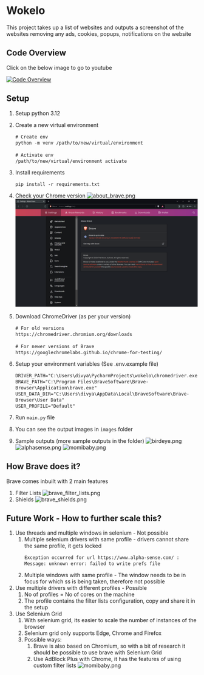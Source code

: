 # Wokelo

This project takes up a list of websites and outputs a screenshot of the websites removing any ads, cookies, popups, notifications on the website

## Code Overview

Click on the below image to go to youtube

[![Code Overview](https://img.youtube.com/vi/GBwQs7liVvY/0.jpg)](https://www.youtube.com/watch?v=GBwQs7liVvY&ab_channel=DivyanshJain)

## Setup

1. Setup python 3.12 
2. Create a new virtual environment
   
    ```
   # Create env
   python -m venv /path/to/new/virtual/environment
   
   # Activate env
   /path/to/new/virtual/environment activate
   ```

3. Install requirements 
    
    ```
   pip install -r requirements.txt
   ```
   
4. Check your Chrome version
   ![about_brave.png](readme_images/about_brave.png)
   ![brave_version.png](readme_images/brave_version.png)

5. Download ChromeDriver (as per your version)

    ```
   # For old versions
   https://chromedriver.chromium.org/downloads
   
   # For newer versions of Brave
   https://googlechromelabs.github.io/chrome-for-testing/
   ```
   
6. Setup your environment variables (See .env.example file)
   ```
   DRIVER_PATH="C:\Users\divya\PycharmProjects\wokelo\chromedriver.exe"
   BRAVE_PATH="C:\Program Files\BraveSoftware\Brave-Browser\Application\brave.exe"
   USER_DATA_DIR="C:\Users\divya\AppData\Local\BraveSoftware\Brave-Browser\User Data"
   USER_PROFILE="Default"
   ```

7. Run `main.py` file

8. You can see the output images in `images` folder

9. Sample outputs (more sample outputs in the folder)
   ![birdeye.png](images/birdeye.png)
   ![alphasense.png](images/alphasense.png)
   ![momibaby.png](images/momibaby.png)


## How Brave does it?

Brave comes inbuilt with 2 main features

1. Filter Lists
   ![brave_filter_lists.png](readme_images/brave_filter_lists.png)
2. Shields
   ![brave_shields.png](readme_images/brave_shields.png)

## Future Work - How to further scale this?

1. Use threads and multiple windows in selenium - Not possible
   1. Multiple selenium drivers with same profile - drivers cannot share the same profile, it gets locked
      ```
      Exception occurred for url https://www.alpha-sense.com/ : Message: unknown error: failed to write prefs file
      ```
   2. Multiple windows with same profile - The window needs to be in focus for which ss is being taken, therefore not possible
2. Use multiple drivers with different profiles - Possible
   1. No of profiles = No of cores on the machine
   2. The profile contains the filter lists configuration, copy and share it in the setup
3. Use Selenium Grid
   1. With selenium grid, its easier to scale the number of instances of the browser
   2. Selenium grid only supports Edge, Chrome and Firefox
   3. Possible ways:
      1. Brave is also based on Chromium, so with a bit of research it should be possible to use brave with Selenium Grid
      2. Use AdBlock Plus with Chrome, it has the features of using custom filter lists
         ![momibaby.png](readme_images/adblock_filter_lists.png)